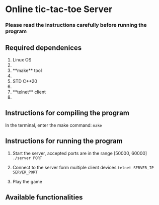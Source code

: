 # Online tic-tac-toe Server 

### Please read the instructions carefully before running the program

## Required dependenices

<ol>
    <li>Linux OS<li>
    <li>**make** tool<li>
    <li>STD C++20<li>
    <li>**telnet** client<li>
</ol>

## Instructions for compiling the program

In the terminal, enter the make command:
`make`

## Instructions for running the program

1. Start the server, accepted ports are in the range [50000, 60000]
`./server PORT`

2. Connect to the server form multiple client devices
`telnet SERVER_IP SERVER_PORT`

3. Play the game

## Available functionalities
